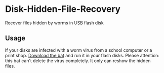 # Disk-Hidden-File-Recovery
Recover files hidden by worms in USB flash disk

## Usage
If your disks are infected with a worm virus from a school computer or a print shop. [Download the bat](https://github.com/ZhongWwwHhh/Disk-Hidden-File-Recovery/releases) and run it in your flash disks. 
Please attention: this bat can't delete the virus completely. It only can reshow the hidden files. 
